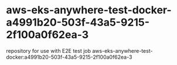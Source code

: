 # aws-eks-anywhere-test-docker-a4991b20-503f-43a5-9215-2f100a0f62ea-3
repository for use with E2E test job aws-eks-anywhere-test-docker:a4991b20-503f-43a5-9215-2f100a0f62ea-3
